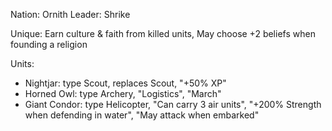 Nation: Ornith
Leader: Shrike

Unique: Earn culture & faith from killed units, May choose +2 beliefs when founding a religion

Units:
- Nightjar: type Scout, replaces Scout, "+50% XP"
- Horned Owl: type Archery, "Logistics", "March"
- Giant Condor: type Helicopter, "Can carry 3 air units", "+200% Strength when defending in water", "May attack when embarked"
